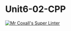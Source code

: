 # Unit6-02-CPP
[![Mr Coxall's Super Linter](https://github.com/ICS3U-Programming-NoahS/Unit6-02-CPP/workflows/Mr%20Coxall's%20Super%20Linter/badge.svg)](https://github.com/ICS3U-Programming-NoahS/Unit6-02-CPP/actions/)
